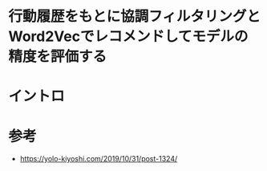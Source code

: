 # 行動履歴をもとに協調フィルタリングとWord2Vecでレコメンドしてモデルの精度を評価する

# イントロ


# 参考
- https://yolo-kiyoshi.com/2019/10/31/post-1324/
